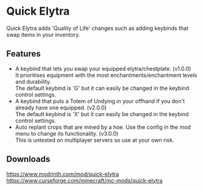 # Quick Elytra
Quick Elytra adds 'Quality of Life' changes such as adding keybinds that swap items in your inventory.

## Features
* A keybind that lets you swap your equipped elytra/chestplate. (v1.0.0)
\
It prioritises equipment with the most enchantments/enchantment levels and durability.
\
The default keybind is 'G' but it can easily be changed in the keybind control settings.
* A keybind that puts a Totem of Undying in your offhand if you don't already have one equipped. (v2.0.0)
\
The default keybind is 'X' but it can easily be changed in the keybind control settings.
* Auto replant crops that are mined by a hoe. Use the config in the mod menu to change its functionality. (v3.0.0)
\
This is untested on multiplayer servers so use at your own risk.

## Downloads
https://www.modrinth.com/mod/quick-elytra
\
https://www.curseforge.com/minecraft/mc-mods/quick-elytra